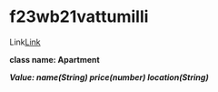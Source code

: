 # f23wb21vattumilli
Link[Link](https://s23db21vattumilli.onrender.com)

**class name: Apartment**

***Value: name(String) price(number) location(String)***